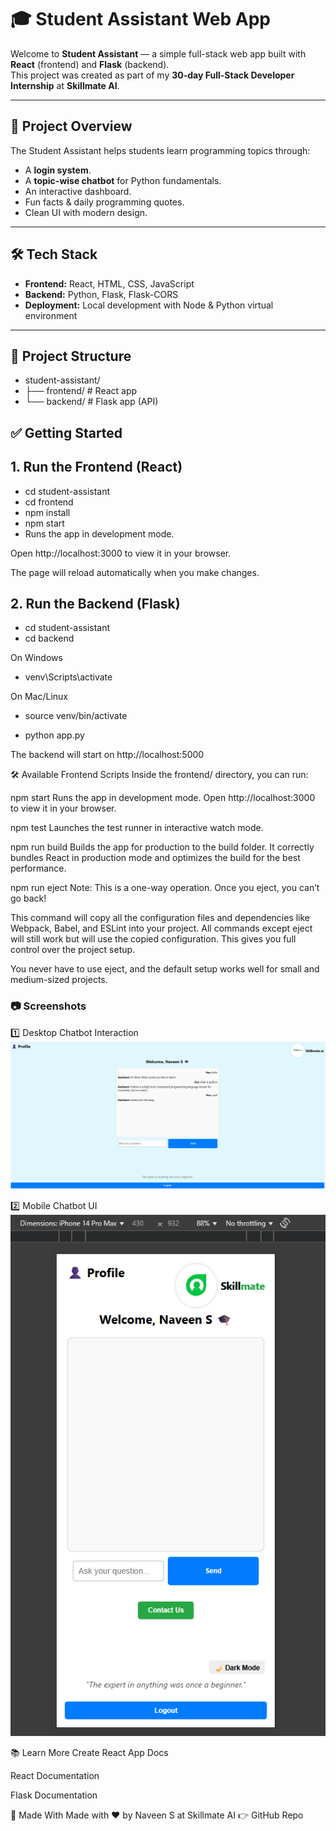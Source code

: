 # 🎓 Student Assistant Web App

Welcome to **Student Assistant** — a simple full-stack web app built with **React** (frontend) and **Flask** (backend).  
This project was created as part of my **30-day Full-Stack Developer Internship** at **Skillmate AI**.

---

## 🚀 Project Overview

The Student Assistant helps students learn programming topics through:
- A **login system**.
- A **topic-wise chatbot** for Python fundamentals.
- An interactive dashboard.
- Fun facts & daily programming quotes.
- Clean UI with modern design.

---

## 🛠️ Tech Stack

- **Frontend:** React, HTML, CSS, JavaScript
- **Backend:** Python, Flask, Flask-CORS
- **Deployment:** Local development with Node & Python virtual environment

---

## 📂 Project Structure

- student-assistant/
- ├── frontend/ # React app
- └── backend/ # Flask app (API)



## ✅ Getting Started



## 1. Run the Frontend (React)
- cd student-assistant
- cd frontend
- npm install
- npm start
- Runs the app in development mode.

Open http://localhost:3000 to view it in your browser.

The page will reload automatically when you make changes.

## 2. Run the Backend (Flask)
- cd student-assistant
- cd backend

On Windows
- venv\Scripts\activate

On Mac/Linux
- source venv/bin/activate

- python app.py

The backend will start on http://localhost:5000


🛠 Available Frontend Scripts
Inside the frontend/ directory, you can run:

npm start
Runs the app in development mode. Open http://localhost:3000 to view it in your browser.

npm test
Launches the test runner in interactive watch mode.

npm run build
Builds the app for production to the build folder.
It correctly bundles React in production mode and optimizes the build for the best performance.

npm run eject
Note: This is a one-way operation. Once you eject, you can’t go back!

This command will copy all the configuration files and dependencies like Webpack, Babel, and ESLint into your project. All commands except eject will still work but will use the copied configuration. This gives you full control over the project setup.

You never have to use eject, and the default setup works well for small and medium-sized projects.

### 📷 Screenshots
1️⃣ Desktop Chatbot Interaction
![Alt Text](https://github.com/Naveens1656/Student_Assistant/blob/8a4bb36d4b65b4be6e3d3a88da307cae4f4095b1/Student%20Assistant%20Vault/Screenshot%202025-06-09%20204759.png
)

2️⃣ Mobile Chatbot UI
![Alt Text](https://github.com/Naveens1656/Student_Assistant/blob/1ee60aff873955da609d2aa029eb11b43bd05bdc/Student%20Assistant%20Vault/Screenshot%202025-06-23%20214413.png)





📚 Learn More
Create React App Docs

React Documentation

Flask Documentation

🌟 Made With
Made with ❤️ by Naveen S at Skillmate AI
👉 GitHub Repo

